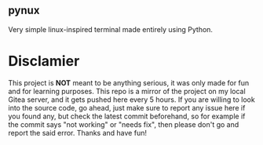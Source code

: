 ## pynux
Very simple linux-inspired terminal made entirely 
using Python.

# Disclamier
This project is **NOT** meant to be anything serious, it was only
made for fun and for learning purposes. This repo is a mirror of the
project on my local Gitea server, and it gets pushed here every 5
hours. If you are willing to look into the source code, go ahead, just
make sure to report any issue here if you found any, but check the
latest commit beforehand, so for example if the commit says "not working"
or "needs fix", then please don't go and report the said error. Thanks
and have fun!